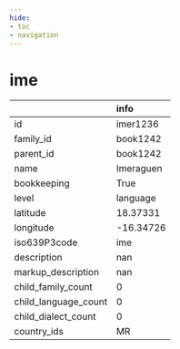 ```yaml
---
hide:
- toc
- navigation
---
```

# ime
|                      | info      |
|:---------------------|:----------|
| id                   | imer1236  |
| family_id            | book1242  |
| parent_id            | book1242  |
| name                 | Imeraguen |
| bookkeeping          | True      |
| level                | language  |
| latitude             | 18.37331  |
| longitude            | -16.34726 |
| iso639P3code         | ime       |
| description          | nan       |
| markup_description   | nan       |
| child_family_count   | 0         |
| child_language_count | 0         |
| child_dialect_count  | 0         |
| country_ids          | MR        |